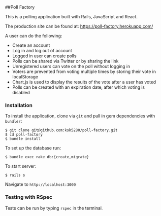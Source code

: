 ##Poll Factory

This is a polling application built with Rails, JavaScript and React.

The production site can be found at: https://poll-factory.herokuapp.com/

A user can do the following:
* Create an account
* Log in and log out of account
* Logged in user can create polls
* Polls can be shared via Twitter or by sharing the link
* Unregistered users can vote on the poll without logging in
* Voters are prevented from voting multiple times by storing their vote in localStorage
* Chart.js is used to display the results of the vote after a user has voted
* Polls can be created with an expiration date, after which voting is disabled

### Installation

To install the application, clone via ```git``` and pull in gem dependencies with ```bundler```:

```
$ git clone git@github.com:ksk5280/poll-factory.git
$ cd poll-factory
$ bundle install
```

To set up the database run:

```
$ bundle exec rake db:{create,migrate}
```

To start server:
```
$ rails s
```
Navigate to ```http://localhost:3000```

### Testing with RSpec

Tests can be run by typing ```rspec``` in the terminal.
